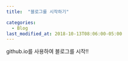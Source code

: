 ```yaml
---
title:  "블로그를 시작하기"

categories:
  - Blog
last_modified_at: 2018-10-13T08:06:00-05:00
---
```


github.io를 사용하여 블로그를 시작!!